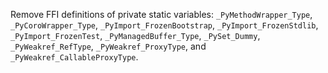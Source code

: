 Remove FFI definitions of private static variables: `_PyMethodWrapper_Type`, `_PyCoroWrapper_Type`, `_PyImport_FrozenBootstrap`, `_PyImport_FrozenStdlib`, `_PyImport_FrozenTest`, `_PyManagedBuffer_Type`, `_PySet_Dummy`, `_PyWeakref_RefType`, `_PyWeakref_ProxyType`, and `_PyWeakref_CallableProxyType`.
